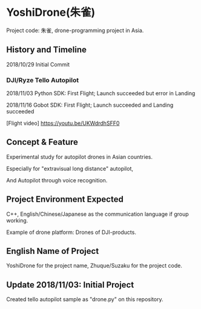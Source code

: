 # YoshiDrone(朱雀)
Project code: 朱雀, drone-programming project in Asia.

## History and Timeline
2018/10/29 Initial Commit

### DJI/Ryze Tello Autopilot

2018/11/03 Python SDK: First Flight; Launch succeeded but error in Landing

2018/11/16 Gobot SDK: First Flight; Launch succeeded and Landing succeeded 

[Flight video] https://youtu.be/UKWdrdhSFF0

## Concept & Feature
Experimental study for autopilot drones in Asian countries.

Especially  for "extravisual long distance" autopilot,

And Autopilot through voice recognition.

## Project Environment Expected
C++, English/Chinese/Japanese as the communication language if group working.

Example of drone platform: Drones of DJI-products.

## English Name of Project
YoshiDrone for the project name, Zhuque/Suzaku for the project code.

## Update 2018/11/03: Initial Project
Created tello autopilot sample as "drone.py" on this repository.
